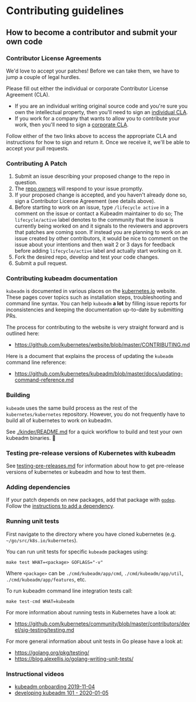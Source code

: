 # Contributing guidelines

## How to become a contributor and submit your own code

### Contributor License Agreements

We'd love to accept your patches! Before we can take them, we have to jump a couple of legal hurdles.

Please fill out either the individual or corporate Contributor License Agreement (CLA).

  * If you are an individual writing original source code and you're sure you own the intellectual property, then you'll need to sign an [individual CLA](https://identity.linuxfoundation.org/node/285/node/285/individual-signup).
  * If you work for a company that wants to allow you to contribute your work, then you'll need to sign a [corporate CLA](https://identity.linuxfoundation.org/node/285/organization-signup).

Follow either of the two links above to access the appropriate CLA and instructions for how to sign and return it. Once we receive it, we'll be able to accept your pull requests.

### Contributing A Patch

1. Submit an issue describing your proposed change to the repo in question.
2. The [repo owners](OWNERS) will respond to your issue promptly.
3. If your proposed change is accepted, and you haven't already done so, sign a Contributor License Agreement (see details above).
4. Before starting to work on an issue, type `/lifecycle active` in a comment on the issue or contact a Kubeadm maintainer to do so;
   The `lifecycle/active` label denotes to the community that the issue is currently being worked on and it signals to the
   reviewers and approvers that patches are coming soon.
   If instead you are planning to work on an issue created by other contributors, it would be nice to comment on the issue about
   your intentions and then wait 2 or 3 days for feedback before adding `lifecycle/active` label and actually start working on it.
5. Fork the desired repo, develop and test your code changes.
6. Submit a pull request.

### Contributing kubeadm documentation

`kubeadm` is documented in various places on the [kubernetes.io](https://kubernetes.io/docs/search/?q=kubeadm) website.
These pages cover topics such as installation steps, troubleshooting and command line syntax.
You can help `kubeadm` **a lot** by filling issue reports for inconsistencies and keeping the documentation up-to-date by submitting PRs.

The process for contributing to the website is very straight forward and is outlined here:
* https://github.com/kubernetes/website/blob/master/CONTRIBUTING.md

Here is a document that explains the process of updating the `kubeadm` command line reference:
* https://github.com/kubernetes/kubeadm/blob/master/docs/updating-command-reference.md

### Building

`kubeadm` uses the same build process as the rest of the `kubernetes/kubernetes` repository.
However, you do not frequently have to build all of kubernetes to work on kubeadm.

See [./kinder/README.md](./kinder/README.md) for a quick workflow to build and test your own kubeadm binaries. 🙂

### Testing pre-release versions of Kubernetes with kubeadm

See [testing-pre-releases.md](./docs/testing-pre-releases.md) for information about how to get pre-release versions of kubernetes
or kubeadm and how to test them.

### Adding dependencies

If your patch depends on new packages, add that package with [`godep`](https://github.com/tools/godep). Follow the [instructions to add a dependency](https://github.com/kubernetes/community/blob/master/contributors/devel/development.md).

### Running unit tests

First navigate to the directory where you have cloned kubernetes (e.g. `~/go/src/k8s.io/kubernetes`).

You can run unit tests for specific `kubeadm` packages using:
```
make test WHAT=<package> GOFLAGS="-v"
```
Where `<package>` can be `./cmd/kubeadm/app/cmd`, `./cmd/kubeadm/app/util`, `./cmd/kubeadm/app/features`, etc.

To run kubeadm command line integration tests call:
```
make test-cmd WHAT=kubeadm
```

For more information about running tests in Kubernetes have a look at:
* https://github.com/kubernetes/community/blob/master/contributors/devel/sig-testing/testing.md

For more general information about unit tests in Go please have a look at:
* https://golang.org/pkg/testing/
* https://blog.alexellis.io/golang-writing-unit-tests/

### Instructional videos

* [kubeadm onboarding 2019-11-04](https://www.youtube.com/watch?v=N0OJW0nlEpQ)
* [developing kubeadm 101 - 2020-01-05](https://www.youtube.com/watch?v=QtTfRm_jzzM)
